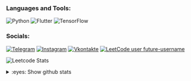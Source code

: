 ### Languages and Tools:
![Python](https://img.shields.io/badge/python-3670A0?style=for-the-badge&logo=python&logoColor=ffdd54)
![Flutter](https://img.shields.io/badge/-Flutter-090909?style=for-the-badge&logo=flutter&logoColor=47C5FB)
![TensorFlow](https://img.shields.io/badge/-TensorFlow-090909?style=for-the-badge&logo=tensorflow&logoColor=F88C00)

### Socials:
[![Telegram](https://img.shields.io/badge/-Telegram-090909?style=for-the-badge&logo=telegram&logoColor=27A0D9)](https://t.me/future_username)
[![Instagram](https://img.shields.io/badge/-Instagram-090909?style=for-the-badge&logo=instagram&logoColor=B4068E)](https://www.instagram.com/future.username)
[![Vkontakte](https://img.shields.io/badge/-Vkontakte-090909?style=for-the-badge&logo=Vk&logoColor=4F7DB3)](https://vk.com/dev.paul)
[![LeetCode user future-username](https://img.shields.io/badge/dynamic/json?style=for-the-badge&labelColor=black&color=%23ffa116&label=Ranking&query=ranking&url=https%3A%2F%2Fleetcode-badge.vercel.app%2Fapi%2Fusers%2Ffuture-username&logo=leetcode&logoColor=yellow)](https://leetcode.com/future-username/)


![Leetcode Stats](https://leetcard.jacoblin.cool/future-username?theme=dark&font=Anybody&ext=heatmap)


<details>

<summary>:eyes: Show github stats</summary>

<img src="https://github-readme-stats.vercel.app/api?username=future-username&show_icons=true&theme=dark">

</details>
